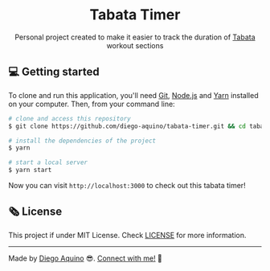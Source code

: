 <h1 align="center">Tabata Timer</h1>

<p align="center">
    Personal project created to make it easier to track the duration of
    <a href="https://www.active.com/fitness/articles/what-is-tabata-training">
        Tabata
    </a>
    workout sections
</p>

## :computer: Getting started

To clone and run this application, you'll need [Git](https://git-scm.com/), [Node.js](https://nodejs.org/en/) and [Yarn](https://yarnpkg.com/) installed on your computer. Then, from your command line:

```bash
# clone and access this repository
$ git clone https://github.com/diego-aquino/tabata-timer.git && cd tabata-timer

# install the dependencies of the project
$ yarn

# start a local server
$ yarn start
```

Now you can visit `http://localhost:3000` to check out this tabata timer!

## :newspaper_roll: License

This project if under MIT License. Check [LICENSE](./LICENSE) for more information.

---

Made by [Diego Aquino](https://github.com/diego-aquino/) :sunglasses:. [Connect with me!](https://www.linkedin.com/in/diego-aquino) :wave:
